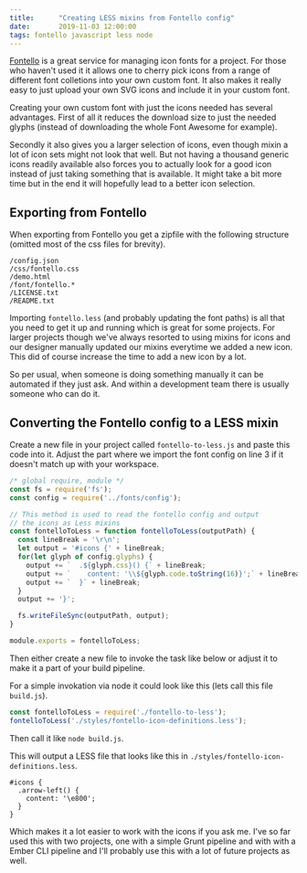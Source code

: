 ```yaml
---
title:      "Creating LESS mixins from Fontello config"
date:       2019-11-03 12:00:00
tags: fontello javascript less node
---
```


[Fontello](http://fontello.com/) is a great service for managing icon fonts for
a project. For those who haven't used it it allows one to cherry pick icons from
a range of different font colletions into your own custom font. It also makes it
really easy to just upload your own SVG icons and include it in your custom font.

Creating your own custom font with just the icons needed has several advantages.
First of all it reduces the download size to just the needed glyphs (instead of
downloading the whole Font Awesome for example).

Secondly it also gives you a larger selection of icons, even though mixin a lot
of icon sets might not look that well. But not having a thousand generic icons
readily available also forces you to actually look for a good icon instead of
just taking something that is available. It might take a bit more time but in
the end it will hopefully lead to a better icon selection.

## Exporting from Fontello

When exporting from Fontello you get a zipfile with the following structure
(omitted most of the css files for brevity).

```
/config.json
/css/fontello.css
/demo.html
/font/fontello.*
/LICENSE.txt
/README.txt
```

Importing `fontello.less` (and probably updating the font paths) is all that
you need to get it up and running which is great for some projects. For larger
projects though we've always resorted to using mixins for icons and our designer
manually updated our mixins everytime we added a new icon. This did of course
increase the time to add a new icon by a lot.

So per usual, when someone is doing something manually it can be automated if
they just ask. And within a development team there is usually someone who can
do it.

## Converting the Fontello config to a LESS mixin

Create a new file in your project called `fontello-to-less.js` and paste this
code into it. Adjust the part where we import the font config on line 3 if it
doesn't match up with your workspace.

```js
/* global require, module */
const fs = require('fs');
const config = require('../fonts/config');

// This method is used to read the fontello config and output
// the icons as Less mixins
const fontelloToLess = function fontelloToLess(outputPath) {
  const lineBreak = '\r\n';
  let output = '#icons {' + lineBreak;
  for(let glyph of config.glyphs) {
    output += `  .${glyph.css}() {` + lineBreak;
    output += `    content: '\\${glyph.code.toString(16)}';` + lineBreak;
    output += `  }` + lineBreak;
  }
  output += '}';

  fs.writeFileSync(outputPath, output);
}

module.exports = fontelloToLess;
```

Then either create a new file to invoke the task like below or adjust it to make
it a part of your build pipeline.

For a simple invokation via node it could look like this (lets call this file
`build.js`).

```js
const fontelloToLess = require('./fontello-to-less');
fontelloToLess('./styles/fontello-icon-definitions.less');
```

Then call it like `node build.js`.

This will output a LESS file that looks like this in `./styles/fontello-icon-definitions.less`.

```
#icons {
  .arrow-left() {
    content: '\e800';
  }
}
```

Which makes it a lot easier to work with the icons if you ask me. I've so far
used this with two projects, one with a simple Grunt pipeline and with with a
Ember CLI pipeline and I'll probably use this with a lot of future projects as
well.
